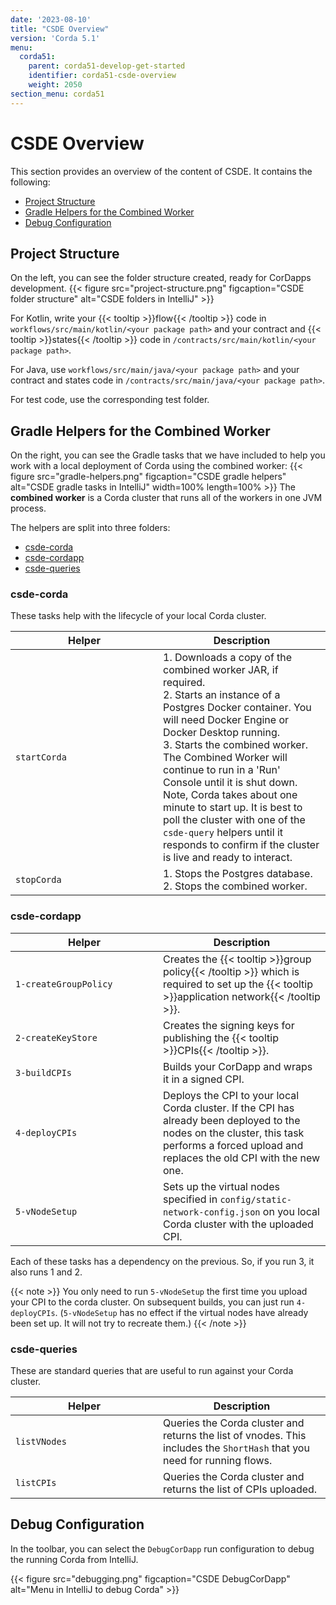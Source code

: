 ```yaml
---
date: '2023-08-10'
title: "CSDE Overview"
version: 'Corda 5.1'
menu:
  corda51:
    parent: corda51-develop-get-started
    identifier: corda51-csde-overview
    weight: 2050
section_menu: corda51
---
```

# CSDE Overview

This section provides an overview of the content of CSDE. It contains the following:

* [Project Structure](#project-structure)
* [Gradle Helpers for the Combined Worker](#gradle-helpers-for-the-combined-worker)
* [Debug Configuration](#debug-configuration)

## Project Structure

On the left, you can see the folder structure created, ready for CorDapps development.
 {{< figure src="project-structure.png" figcaption="CSDE folder structure" alt="CSDE folders in IntelliJ" >}}

For Kotlin, write your {{< tooltip >}}flow{{< /tooltip >}} code in `workflows/src/main/kotlin/<your package path>` and your contract and {{< tooltip >}}states{{< /tooltip >}} code in `/contracts/src/main/kotlin/<your package path>`.

For Java, use `workflows/src/main/java/<your package path>` and your contract and states code in `/contracts/src/main/java/<your package path>`.

For test code, use the corresponding test folder.
## Gradle Helpers for the Combined Worker

On the right, you can see the Gradle tasks that we have included to help you work with a local deployment of Corda using the combined worker:
{{< figure src="gradle-helpers.png" figcaption="CSDE gradle helpers" alt="CSDE gradle tasks in IntelliJ" width=100% length=100% >}}
The **combined worker** is a Corda cluster that runs all of the workers in one JVM process.

The helpers are split into three folders:
* [csde-corda](#csde-corda)
* [csde-cordapp](#csde-cordapp)
* [csde-queries](#csde-queries)

### csde-corda

These tasks help with the lifecycle of your local Corda cluster.

| <div style="width:220px">Helper   </div> | Description                                                                                                                                                                                                                                                                                                                                                                                                                                                                                                                                                                                     |
| ---------------------------------------- |-------------------------------------------------------------------------------------------------------------------------------------------------------------------------------------------------------------------------------------------------------------------------------------------------------------------------------------------------------------------------------------------------------------------------------------------------------------------------------------------------------------------------------------------------------------------------------------------------|
| `startCorda`                             | 1. Downloads a copy of the combined worker JAR, if required. <br> 2. Starts an instance of a Postgres Docker container. You will need Docker Engine or Docker Desktop running.<br> 3. Starts the combined worker. The Combined Worker will continue to run in a 'Run' Console until it is shut down. <br> Note, Corda takes about one minute to start up. It is best to poll the cluster with one of the `csde-query` helpers until it responds to confirm if the cluster is live and ready to interact. |
| `stopCorda`                              | 1. Stops the Postgres database. <br> 2. Stops the combined worker.        |

### csde-cordapp

| <div style="width:220px">Helper</div> | Description                                                                                                                                                                             |
|---------------------------------------|-----------------------------------------------------------------------------------------------------------------------------------------------------------------------------------------|
| `1-createGroupPolicy`                 | Creates the {{< tooltip >}}group policy{{< /tooltip >}} which is required to set up the {{< tooltip >}}application network{{< /tooltip >}}.                                                                                                           |
| `2-createKeyStore`                    | Creates the signing keys for publishing the {{< tooltip >}}CPIs{{< /tooltip >}}.                                                                                                                                       |
| `3-buildCPIs`                         | Builds your CorDapp and wraps it in a signed CPI.                                                                                                                                       |
| `4-deployCPIs`                        | Deploys the CPI to your local Corda cluster. If the CPI has already been deployed to the nodes on the cluster, this task performs a forced upload and replaces the old CPI with the new one. |
| `5-vNodeSetup`                        | Sets up the virtual nodes specified in `config/static-network-config.json` on you local Corda cluster with the uploaded CPI.                                                            |

Each of these tasks has a dependency on the previous. So, if you run 3, it also runs 1 and 2.

{{< note >}}
You only need to run `5-vNodeSetup` the first time you upload your CPI to the corda cluster. On subsequent builds, you can just run `4-deployCPIs`. (`5-vNodeSetup` has no effect if the virtual nodes have already been set up. It will not try to recreate them.)
{{< /note >}}

### csde-queries

These are standard queries that are useful to run against your Corda cluster.

| <div style="width:220px">Helper</div> | Description                                                                                                               |
| ------------------------------------- | ------------------------------------------------------------------------------------------------------------------------- |
| `listVNodes`                          | Queries the Corda cluster and returns the list of vnodes. This includes the `ShortHash` that you  need for running flows. |
| `listCPIs`                          | Queries the Corda cluster and returns the list of CPIs uploaded. |

## Debug Configuration
In the toolbar, you can select the `DebugCorDapp` run configuration to debug the running Corda from IntelliJ.

{{< figure src="debugging.png" figcaption="CSDE DebugCorDapp" alt="Menu in IntelliJ to debug Corda" >}}
